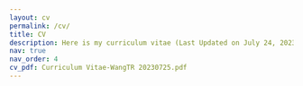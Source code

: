 ```yaml
---
layout: cv
permalink: /cv/
title: CV
description: Here is my curriculum vitae (Last Updated on July 24, 2023)
nav: true
nav_order: 4
cv_pdf: Curriculum Vitae-WangTR 20230725.pdf
---
```

